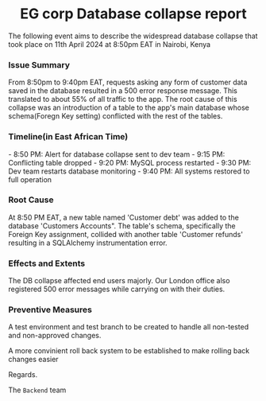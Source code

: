 <center>
<h1>EG corp Database collapse report</h1>
</center>
The following event aims to describe the widespread database collapse that took place on 11th April 2024 at 8:50pm EAT in Nairobi, Kenya


<h3>Issue Summary</h3>
From 8:50pm to 9:40pm EAT, requests asking any form of customer data saved in the database resulted in a 500 error response message. This translated to about 55% of all traffic to the app. The root cause of this collapse was an introduction of a table to the app's main database whose schema(Foregn Key setting) conflicted with the rest of the tables.

<h3>Timeline(in East African Time)</h3>
- 8:50 PM: Alert for database collapse sent to dev team
- 9:15 PM: Conflicting table dropped
- 9:20 PM: MySQL process restarted
- 9:30 PM: Dev team restarts database monitoring
- 9:40 PM: All systems restored to full operation

<h3>Root Cause</h3>
At 8:50 PM EAT, a new table named 'Customer debt' was added to the database 'Customers Accounts". The table's schema, specifically the Foreign Key assignment, collided with another table 'Customer refunds' resulting in a SQLAlchemy instrumentation error.

<h3>Effects and Extents</h3>
The DB collapse affected end users majorly. Our London office also registered 500 error messages while carrying on with their duties.

<h3>Preventive Measures</h3>
A test environment and test branch to be created to handle all non-tested and non-approved changes.

A more convinient roll back system to be established to make rolling back changes easier



Regards.

The `Backend` team
